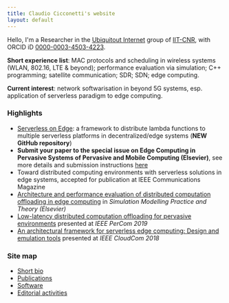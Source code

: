 ```yaml
---
title: Claudio Cicconetti's website
layout: default
---
```


Hello, I'm a Researcher in the [Ubiquitout Internet](http://cnd.iit.cnr.it/) group of [IIT-CNR](http://www.iit.cnr.it/), with ORCID iD [0000-0003-4503-4223](https://orcid.org/0000-0003-4503-4223).

**Short experience list**: MAC protocols and scheduling in wireless systems (WLAN, 802.16, LTE & beyond); performance evaluation via simulation; C++ programming; satellite communication; SDR; SDN; edge computing.

**Current interest**: network softwarisation in beyond 5G systems, esp. application of serverless paradigm to edge computing.

### Highlights

- [Serverless on Edge](https://github.com/ccicconetti/serverlessonedge): a framework to distribute lambda functions to multiple serverless platforms in decentralized/edge systems (**NEW GitHub repository**)
- **Submit your paper to the special issue on Edge Computing in Pervasive Systems of Pervasive and Mobile Computing (Elsevier)**, see more details and submission instructions [here](https://www.journals.elsevier.com/pervasive-and-mobile-computing/call-for-papers/special-issue-on-edge-computing-in-pervasive-systems)
- Toward distributed computing environments with serverless solutions in edge systems, accepted for publication at IEEE Communications Magazine
- [Architecture and performance evaluation of distributed computation offloading in edge computing](simpat.md) in _Simulation Modelling Practice and Theory (Elsevier)_
- [Low-latency distributed computation offloading for pervasive environments](percom2019.md) presented at _IEEE PerCom 2019_
- [An architectural framework for serverless edge computing: Design and emulation tools](cloudcom2018.md) presented at _IEEE CloudCom 2018_

### Site map

- [Short bio](bio.md)
- [Publications](publications.md)
- [Software](software.md)
- [Editorial activities](editorial.md)
